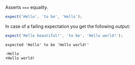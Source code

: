 Asserts `===` equality.

<!-- evaluate -->
```javascript
expect('Hello', 'to be', 'Hello');
```
<!-- /evaluate -->

In case of a failing expectation you get the following output:

<!-- evaluate -->
```javascript
expect('Hello beautiful!', 'to be', 'Hello world!');
```

```
expected 'Hello' to be 'Hello world!'

-Hello
+Hello world!
```
<!-- /evaluate -->
